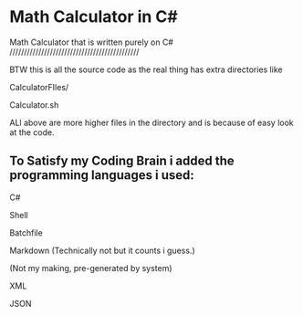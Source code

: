 # Math Calculator in C#
Math Calculator that is written purely on C#
/////////////////////////////////////////////

BTW this is all the source code as the real thing has extra directories like

CalculatorFIles/

Calculator.sh

ALl above are more higher files in the directory and is because of easy look at the code.

## To Satisfy my Coding Brain i added the programming languages i used:

C#

Shell

Batchfile

Markdown (Technically not but it counts i guess.)

(Not my making, pre-generated by system)

XML

JSON


